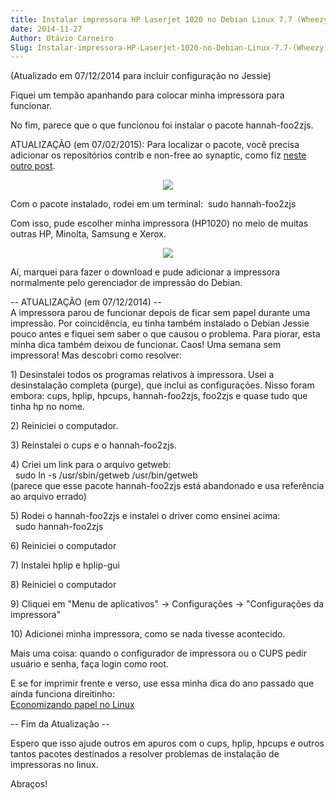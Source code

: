 ```yaml
---
title: Instalar impressora HP Laserjet 1020 no Debian Linux 7.7 (Wheezy) e Debian 8 (Jessie)
date: 2014-11-27
Author: Otávio Carneiro
Slug: Instalar-impressora-HP-Laserjet-1020-no-Debian-Linux-7.7-(Wheezy)-e-Debian-8-(Jessie)
---
```


(Atualizado em 07/12/2014 para incluir configuração no Jessie)

Fiquei um tempão apanhando para colocar minha impressora para funcionar.

No fim, parece que o que funcionou foi instalar o pacote hannah-foo2zjs.

ATUALIZAÇÃO (em 07/02/2015): Para localizar o pacote, você precisa
adicionar os repositórios contrib e non-free ao synaptic, como fiz
[neste outro
post](http://umcarneiro.blogspot.com/2015/02/como-adicionar-os-repositorios-contrib.html).

<div class="separator" style="clear: both; text-align: center;">

[![](http://2.bp.blogspot.com/-8L5K6szdh6g/VHfP2QWIV5I/AAAAAAAACZQ/tdeWeFiWcyc/s1600/hannah.png)](http://2.bp.blogspot.com/-8L5K6szdh6g/VHfP2QWIV5I/AAAAAAAACZQ/tdeWeFiWcyc/s1600/hannah.png)

</div>

Com o pacote instalado, rodei em um terminal:  sudo hannah-foo2zjs

Com isso, pude escolher minha impressora (HP1020) no meio de muitas
outras HP, Minolta, Samsung e Xerox.

<div class="separator" style="clear: both; text-align: center;">

[![](http://4.bp.blogspot.com/-Tvx0EnObweg/VHfQQQ4XbvI/AAAAAAAACZY/FAETBy2eldU/s1600/hannah2.png)](http://4.bp.blogspot.com/-Tvx0EnObweg/VHfQQQ4XbvI/AAAAAAAACZY/FAETBy2eldU/s1600/hannah2.png)

</div>

Aí, marquei para fazer o download e pude adicionar a impressora
normalmente pelo gerenciador de impressão do Debian.

-- ATUALIZAÇÃO (em 07/12/2014) --  
A impressora parou de funcionar depois de ficar sem papel durante uma
impressão. Por coincidência, eu tinha também instalado o Debian Jessie
pouco antes e fiquei sem saber o que causou o problema. Para piorar,
esta minha dica também deixou de funcionar. Caos! Uma semana sem
impressora! Mas descobri como resolver:

1\) Desinstalei todos os programas relativos à impressora. Usei a
desinstalação completa (purge), que inclui as configurações. Nisso foram
embora: cups, hplip, hpcups, hannah-foo2zjs, foo2zjs e quase tudo que
tinha hp no nome.

2\) Reiniciei o computador.

3\) Reinstalei o cups e o hannah-foo2zjs.

4\) Criei um link para o arquivo getweb:  
  sudo ln -s /usr/sbin/getweb /usr/bin/getweb  
(parece que esse pacote hannah-foo2zjs está abandonado e usa referência
ao arquivo errado)

5\) Rodei o hannah-foo2zjs e instalei o driver como ensinei acima:  
  sudo hannah-foo2zjs

6\) Reiniciei o computador

7\) Instalei hplip e hplip-gui

8\) Reiniciei o computador

9\) Cliquei em "Menu de aplicativos" -\> Configurações -\> "Configurações
da impressora"

10\) Adicionei minha impressora, como se nada tivesse acontecido.

Mais uma coisa: quando o configurador de impressora ou o CUPS pedir
usuário e senha, faça login como root.

E se for imprimir frente e verso, use essa minha dica do ano passado que
ainda funciona direitinho:  
[Economizando papel no
Linux](http://umcarneiro.blogspot.com/2013/07/economizando-papel-no-linux.html)

-- Fim da Atualização --

Espero que isso ajude outros em apuros com o cups, hplip, hpcups e
outros tantos pacotes destinados a resolver problemas de instalação de
impressoras no linux.

Abraços!  
 


